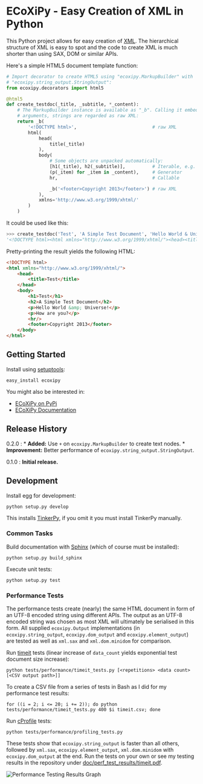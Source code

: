ECoXiPy - Easy Creation of XML in Python
========================================

This Python project allows for easy creation of [XML](http://www.w3.org/XML/).
The hierarchical structure of XML is easy to spot and the code to create XML
is much shorter than using SAX, DOM or similar APIs.

Here's a simple HTML5 document template function:

```python
# Import decorator to create HTML5 using "ecoxipy.MarkupBuilder" with
# "ecoxipy.string_output.StringOutput":
from ecoxipy.decorators import html5

@html5
def create_testdoc(_title, _subtitle, *_content):
    # The MarkupBuilder instance is available as "_b". Calling it embeds the
    # arguments, strings are regarded as raw XML:
    return _b(
        '<!DOCTYPE html>',                            # raw XML
        html(
            head(
                title(_title)
            ),
            body(
                # Some objects are unpacked automatically:
                [h1(_title), h2(_subtitle)],          # Iterable, e.g. a List
                (p(_item) for _item in _content),     # Generator
                hr,                                   # Callable

                _b('<footer>Copyright 2013</footer>') # raw XML
            ),
            xmlns='http://www.w3.org/1999/xhtml/'
        )
    )
```

It could be used like this:

```python
>>> create_testdoc('Test', 'A Simple Test Document', 'Hello World & Universe!', 'How are you?')
'<!DOCTYPE html><html xmlns="http://www.w3.org/1999/xhtml/"><head><title>Test</title></head><body><h1>Test</h1><h2>A Simple Test Document</h2><p>Hello World &amp; Universe!</p><p>How are you?</p><hr/><footer>Copyright 2013</footer></body></html>'
```

Pretty-printing the result yields the following HTML:

```HTML
<!DOCTYPE html>
<html xmlns="http://www.w3.org/1999/xhtml/">
    <head>
        <title>Test</title>
    </head>
    <body>
        <h1>Test</h1>
        <h2>A Simple Test Document</h2>
        <p>Hello World &amp; Universe!</p>
        <p>How are you?</p>
        <hr/>
        <footer>Copyright 2013</footer>
    </body>
</html>
```


## Getting Started

Install using [setuptools](https://pypi.python.org/pypi/setuptools):

    easy_install ecoxipy


You might also be interested in:

* [ECoXiPy on PyPi](https://pypi.python.org/pypi/ECoXiPy)
* [ECoXiPy Documentation](http://pythonhosted.org/ECoXiPy/)


## Release History

0.2.0
:   * **Added:** Use `+` on `ecoxipy.MarkupBuilder` to create text nodes.
    * **Improvement:** Better performance of `ecoxipy.string_output.StringOutput`.


0.1.0
:   **Initial release.**


## Development

Install egg for development:

    python setup.py develop


This installs [TinkerPy](https://github.com/IvIePhisto/TinkerPy), if you omit
it you must install TinkerPy manually.


### Common Tasks

Build documentation with [Sphinx](http://sphinx-doc.org) (which of course
must be installed):

    python setup.py build_sphinx

Execute unit tests:

    python setup.py test


### Performance Tests

The performance tests create (nearly) the same HTML document in form of an
UTF-8 encoded string using different APIs. The output as an UTF-8 encoded
string was chosen as most XML will ultimately be serialised in this form. All
supplied `ecoxipy.Output` implementations (in `ecoxipy.string_output`,
`ecoxipy.dom_output` and `ecoxipy.element_output`) are tested as well as
`xml.sax` and `xml.dom.minidom` for comparison.


Run [timeit](http://docs.python.org/2/library/timeit.html) tests (linear
increase of `data_count` yields exponential test document size increase):

    python tests/performance/timeit_tests.py [<repetitions> <data count> [<CSV output path>]]


To create a CSV file from a series of tests in Bash as I did for my
performance test results:

    for ((i = 2; i <= 20; i += 2)); do python tests/performance/timeit_tests.py 400 $i timeit.csv; done


Run [cProfile](http://docs.python.org/2/library/profile.html) tests:

    python tests/performance/profiling_tests.py


These tests show that `ecoxipy.string_output` is faster than all others,
followed by `xml.sax`, `ecoxipy.element_output`, `xml.dom.minidom` with
`ecoxipy.dom_output` at the end. Run the tests on your own or see my testing
results in the repository under
[doc/perf_test_results/timeit.pdf](https://raw.github.com/IvIePhisto/ECoXiPy/master/doc/perf_test_results/timeit.pdf).

![Performance Testing Results Graph](https://raw.github.com/IvIePhisto/ECoXiPy/master/doc/perf_test_results/timeit.png)
